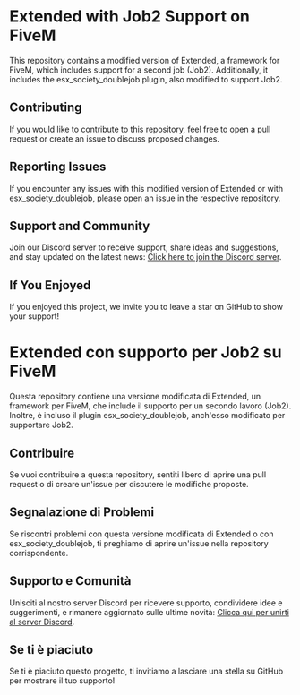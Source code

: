 # Extended with Job2 Support on FiveM

This repository contains a modified version of Extended, a framework for FiveM, which includes support for a second job (Job2). Additionally, it includes the esx_society_doublejob plugin, also modified to support Job2.

## Contributing

If you would like to contribute to this repository, feel free to open a pull request or create an issue to discuss proposed changes.

## Reporting Issues

If you encounter any issues with this modified version of Extended or with esx_society_doublejob, please open an issue in the respective repository.

## Support and Community

Join our Discord server to receive support, share ideas and suggestions, and stay updated on the latest news: [Click here to join the Discord server](https://discord.gg/TQwnckAKzS).

## If You Enjoyed

If you enjoyed this project, we invite you to leave a star on GitHub to show your support!


# Extended con supporto per Job2 su FiveM

Questa repository contiene una versione modificata di Extended, un framework per FiveM, che include il supporto per un secondo lavoro (Job2). Inoltre, è incluso il plugin esx_society_doublejob, anch'esso modificato per supportare Job2.

## Contribuire

Se vuoi contribuire a questa repository, sentiti libero di aprire una pull request o di creare un'issue per discutere le modifiche proposte.

## Segnalazione di Problemi

Se riscontri problemi con questa versione modificata di Extended o con esx_society_doublejob, ti preghiamo di aprire un'issue nella repository corrispondente.

## Supporto e Comunità

Unisciti al nostro server Discord per ricevere supporto, condividere idee e suggerimenti, e rimanere aggiornato sulle ultime novità: [Clicca qui per unirti al server Discord](https://discord.gg/TQwnckAKzS).

## Se ti è piaciuto

Se ti è piaciuto questo progetto, ti invitiamo a lasciare una stella su GitHub per mostrare il tuo supporto!

